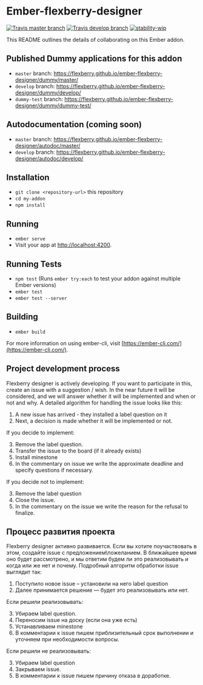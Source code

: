 # Ember-flexberry-designer

[![Travis master branch](https://img.shields.io/travis/Flexberry/ember-flexberry-designer/master.svg?label=master%20build%20)](https://travis-ci.org/Flexberry/ember-flexberry-designer)
[![Travis develop branch](https://img.shields.io/travis/Flexberry/ember-flexberry-designer/develop.svg?label=develop%20build)](https://travis-ci.org/Flexberry/ember-flexberry-designer/branches)
[![stability-wip](https://img.shields.io/badge/stability-work_in_progress-lightgrey.svg)](https://github.com/orangemug/stability-badges#work-in-progress)

This README outlines the details of collaborating on this Ember addon.

## Published Dummy applications for this addon

* `master` branch: <https://flexberry.github.io/ember-flexberry-designer/dummy/master/>
* `develop` branch: <https://flexberry.github.io/ember-flexberry-designer/dummy/develop/>
* `dummy-test` branch: <https://flexberry.github.io/ember-flexberry-designer/dummy/dummy-test/>

## Autodocumentation (coming soon)

* `master` branch: <https://flexberry.github.io/ember-flexberry-designer/autodoc/master/>
* `develop` branch: <https://flexberry.github.io/ember-flexberry-designer/autodoc/develop/>

## Installation

* `git clone <repository-url>` this repository
* `cd my-addon`
* `npm install`

## Running

* `ember serve`
* Visit your app at [http://localhost:4200](http://localhost:4200).

## Running Tests

* `npm test` (Runs `ember try:each` to test your addon against multiple Ember versions)
* `ember test`
* `ember test --server`

## Building

* `ember build`

For more information on using ember-cli, visit [https://ember-cli.com/](https://ember-cli.com/).

## Project development process

Flexberry designer is actively developing. If you want to participate in this, create an issue with a suggestion / wish. In the near future it will be considered, and we will answer whether it will be implemented and when or not and why. A detailed algorithm for handling the issue looks like this:
1. A new issue has arrived - they installed a label question on it
2. Next, a decision is made whether it will be implemented or not.

If you decide to implement:

3. Remove the label question.
4. Transfer the issue to the board (if it already exists)
5. Install minestone
6. In the commentary on issue we write the approximate deadline and specify questions if necessary.

If you decide not to implement:

3. Remove the label question
4. Close the issue.
5. In the commentary on the issue we write the reason for the refusal to finalize.

## Процесс развития проекта

Flexberry designer активно развивается.  Если вы хотите поучаствовать в этом, создайте issue с предложением\пожеланием. В ближайшее время оно будет рассмотрено, и мы ответим будем ли это реализовывать и когда или же нет и почему. Подробный алгоритм обработки issue выглядит так:
1. Поступило новое issue – установили на него label question
2. Далее принимается решение — будет это реализовывать или нет.

Если решили реализовывать:

3. Убираем label question.
4. Переносим issue на доску (если она уже есть)
5. Устанавливаем minestone
6. В комментарии к issue пишем приблизительный срок выполнении и уточняем при необходимости вопросы.

Если решили не реализовывать:

3. Убираем label question
4. Закрываем issue.
5. В комментарии к issue пишем причину отказа в доработке.
